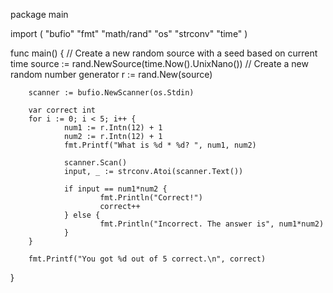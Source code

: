 package main

import (
        "bufio"
        "fmt"
        "math/rand"
        "os"
        "strconv"
        "time"
)

func main() {
        // Create a new random source with a seed based on current time
        source := rand.NewSource(time.Now().UnixNano())
        // Create a new random number generator
        r := rand.New(source)

        scanner := bufio.NewScanner(os.Stdin)

        var correct int
        for i := 0; i < 5; i++ {
                num1 := r.Intn(12) + 1
                num2 := r.Intn(12) + 1
                fmt.Printf("What is %d * %d? ", num1, num2)

                scanner.Scan()
                input, _ := strconv.Atoi(scanner.Text())

                if input == num1*num2 {
                        fmt.Println("Correct!")
                        correct++
                } else {
                        fmt.Println("Incorrect. The answer is", num1*num2)
                }
        }

        fmt.Printf("You got %d out of 5 correct.\n", correct)
}
